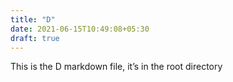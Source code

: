 ```yaml
---
title: "D"
date: 2021-06-15T10:49:08+05:30
draft: true
---
```

This is the D markdown file, it’s in the root directory
